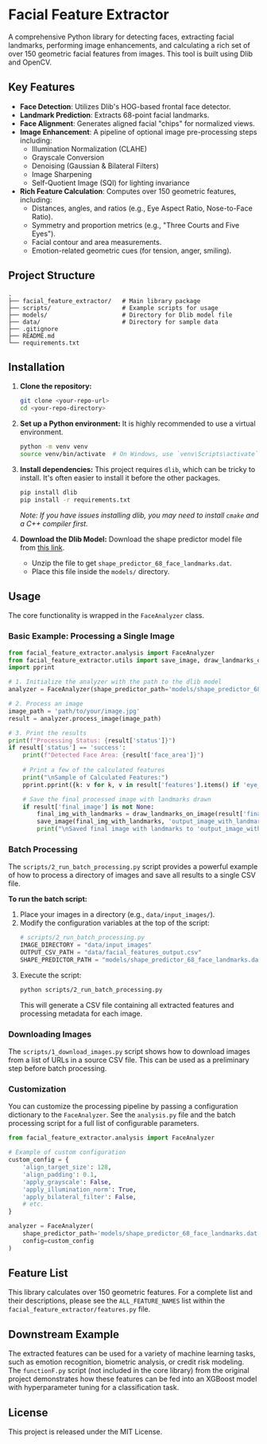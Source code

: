# Facial Feature Extractor

A comprehensive Python library for detecting faces, extracting facial landmarks, performing image enhancements, and calculating a rich set of over 150 geometric facial features from images. This tool is built using Dlib and OpenCV.

## Key Features

* **Face Detection**: Utilizes Dlib's HOG-based frontal face detector.
* **Landmark Prediction**: Extracts 68-point facial landmarks.
* **Face Alignment**: Generates aligned facial "chips" for normalized views.
* **Image Enhancement**: A pipeline of optional image pre-processing steps including:
    * Illumination Normalization (CLAHE)
    * Grayscale Conversion
    * Denoising (Gaussian & Bilateral Filters)
    * Image Sharpening
    * Self-Quotient Image (SQI) for lighting invariance
* **Rich Feature Calculation**: Computes over 150 geometric features, including:
    * Distances, angles, and ratios (e.g., Eye Aspect Ratio, Nose-to-Face Ratio).
    * Symmetry and proportion metrics (e.g., "Three Courts and Five Eyes").
    * Facial contour and area measurements.
    * Emotion-related geometric cues (for tension, anger, smiling).

## Project Structure

```
.
├── facial_feature_extractor/   # Main library package
├── scripts/                    # Example scripts for usage
├── models/                     # Directory for Dlib model file
├── data/                       # Directory for sample data
├── .gitignore
├── README.md
└── requirements.txt
```

## Installation

1.  **Clone the repository:**
    ```bash
    git clone <your-repo-url>
    cd <your-repo-directory>
    ```

2.  **Set up a Python environment:**
    It is highly recommended to use a virtual environment.
    ```bash
    python -m venv venv
    source venv/bin/activate  # On Windows, use `venv\Scripts\activate`
    ```

3.  **Install dependencies:**
    This project requires `dlib`, which can be tricky to install. It's often easier to install it before the other packages.

    ```bash
    pip install dlib
    pip install -r requirements.txt
    ```
    *Note: If you have issues installing dlib, you may need to install `cmake` and a C++ compiler first.*

4.  **Download the Dlib Model:**
    Download the shape predictor model file from [this link](http://dlib.net/files/shape_predictor_68_face_landmarks.dat.bz2).
    * Unzip the file to get `shape_predictor_68_face_landmarks.dat`.
    * Place this file inside the `models/` directory.

## Usage

The core functionality is wrapped in the `FaceAnalyzer` class.

### Basic Example: Processing a Single Image

```python
from facial_feature_extractor.analysis import FaceAnalyzer
from facial_feature_extractor.utils import save_image, draw_landmarks_on_image
import pprint

# 1. Initialize the analyzer with the path to the dlib model
analyzer = FaceAnalyzer(shape_predictor_path='models/shape_predictor_68_face_landmarks.dat')

# 2. Process an image
image_path = 'path/to/your/image.jpg'
result = analyzer.process_image(image_path)

# 3. Print the results
print(f"Processing Status: {result['status']}")
if result['status'] == 'success':
    print(f"Detected Face Area: {result['face_area']}")
    
    # Print a few of the calculated features
    print("\nSample of Calculated Features:")
    pprint.pprint({k: v for k, v in result['features'].items() if 'eye_aspect_ratio' in k or 'mouth' in k})

    # Save the final processed image with landmarks drawn
    if result['final_image'] is not None:
        final_img_with_landmarks = draw_landmarks_on_image(result['final_image'], result['landmarks'])
        save_image(final_img_with_landmarks, 'output_image_with_landmarks.png')
        print("\nSaved final image with landmarks to 'output_image_with_landmarks.png'")

```

### Batch Processing

The `scripts/2_run_batch_processing.py` script provides a powerful example of how to process a directory of images and save all results to a single CSV file.

**To run the batch script:**

1.  Place your images in a directory (e.g., `data/input_images/`).
2.  Modify the configuration variables at the top of the script:
    ```python
    # scripts/2_run_batch_processing.py
    IMAGE_DIRECTORY = "data/input_images"
    OUTPUT_CSV_PATH = "data/facial_features_output.csv"
    SHAPE_PREDICTOR_PATH = "models/shape_predictor_68_face_landmarks.dat"
    ```
3.  Execute the script:
    ```bash
    python scripts/2_run_batch_processing.py
    ```
    This will generate a CSV file containing all extracted features and processing metadata for each image.

### Downloading Images

The `scripts/1_download_images.py` script shows how to download images from a list of URLs in a source CSV file. This can be used as a preliminary step before batch processing.

### Customization

You can customize the processing pipeline by passing a configuration dictionary to the `FaceAnalyzer`. See the `analysis.py` file and the batch processing script for a full list of configurable parameters.

```python
from facial_feature_extractor.analysis import FaceAnalyzer

# Example of custom configuration
custom_config = {
    'align_target_size': 128,
    'align_padding': 0.1,
    'apply_grayscale': False,
    'apply_illumination_norm': True,
    'apply_bilateral_filter': False,
    # etc.
}

analyzer = FaceAnalyzer(
    shape_predictor_path='models/shape_predictor_68_face_landmarks.dat',
    config=custom_config
)
```

## Feature List

This library calculates over 150 geometric features. For a complete list and their descriptions, please see the `ALL_FEATURE_NAMES` list within the `facial_feature_extractor/features.py` file.

## Downstream Example

The extracted features can be used for a variety of machine learning tasks, such as emotion recognition, biometric analysis, or credit risk modeling. The `functionF.py` script (not included in the core library) from the original project demonstrates how these features can be fed into an XGBoost model with hyperparameter tuning for a classification task.

## License

This project is released under the MIT License.
